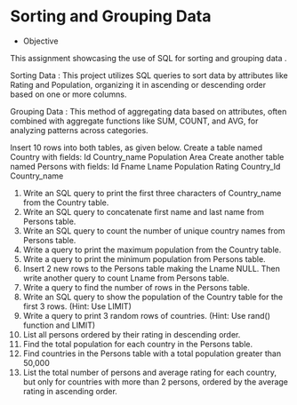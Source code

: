 # Sorting and Grouping Data

* Objective

This assignment showcasing the use of SQL for sorting and grouping data .

Sorting Data : 
This project utilizes SQL queries to sort data by attributes like Rating and Population, organizing it in ascending or descending order based on one or more columns.

Grouping Data :
This method of aggregating data based on attributes, often combined with aggregate functions like SUM, COUNT, and AVG, for analyzing patterns across categories.


Insert 10 rows into both tables, as given below. Create a table named Country with fields: Id Country_name Population Area Create another table named Persons with fields: Id Fname Lname Population Rating Country_Id Country_name 
1. Write an SQL query to print the first three characters of Country_name from the Country table.
2. Write an SQL query to concatenate first name and last name from Persons table. 
3. Write an SQL query to count the number of unique country names from Persons table.
4. Write a query to print the maximum population from the Country table. 
5. Write a query to print the minimum population from Persons table. 
6. Insert 2 new rows to the Persons table making the Lname NULL. Then write another query to count Lname from Persons table.
7. Write a query to find the number of rows in the Persons table.
8. Write an SQL query to show the population of the Country table for the first 3 rows. (Hint: Use LIMIT) 
9. Write a query to print 3 random rows of countries. (Hint: Use rand() function and LIMIT) 
10. List all persons ordered by their rating in descending order. 
11. Find the total population for each country in the Persons table.
12. Find countries in the Persons table with a total population greater than 50,000 
13. List the total number of persons and average rating for each country, but only for countries with more than 2 persons, ordered by the average rating in ascending order.


